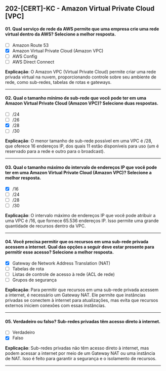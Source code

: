 ## 202-[CERT]-KC - Amazon Virtual Private Cloud [VPC]

#### 01. Qual serviço de rede da AWS permite que uma empresa crie uma rede virtual dentro da AWS? Selecione a melhor resposta.
- [ ] Amazon Route 53
- [x] Amazon Virtual Private Cloud (Amazon VPC)
- [ ] AWS Config
- [ ] AWS Direct Connect

**Explicação**: O Amazon VPC (Virtual Private Cloud) permite criar uma rede privada virtual na nuvem, proporcionando controle sobre seu ambiente de rede, como sub-redes, tabelas de rotas e gateways.

***

#### 02. Qual o tamanho mínimo de sub-rede que você pode ter em uma Amazon Virtual Private Cloud (Amazon VPC)? Selecione duas respostas.
- [ ] /24
- [ ] /26
- [x] /28
- [ ] /30

**Explicação**: O menor tamanho de sub-rede possível em uma VPC é /28, que oferece 16 endereços IP, dos quais 11 estão disponíveis para uso (um é reservado para a rede e outro para o broadcast).

***

#### 03. Qual o tamanho máximo do intervalo de endereços IP que você pode ter em uma Amazon Virtual Private Cloud (Amazon VPC)? Selecione a melhor resposta.
- [x] /16
- [ ] /24
- [ ] /28
- [ ] /30

**Explicação**: O intervalo máximo de endereços IP que você pode atribuir a uma VPC é /16, que fornece 65.536 endereços IP. Isso permite uma grande quantidade de recursos dentro da VPC.

***

#### 04. Você precisa permitir que os recursos em uma sub-rede privada acessem a internet. Qual das opções a seguir deve estar presente para permitir esse acesso? Selecione a melhor resposta.
- [x] Gateway de Network Address Translation (NAT)
- [ ] Tabelas de rota
- [ ] Listas de controle de acesso à rede (ACL de rede)
- [ ] Grupos de segurança

**Explicação**: Para permitir que recursos em uma sub-rede privada acessem a internet, é necessário um Gateway NAT. Ele permite que instâncias privadas se conectem à internet para atualizações, mas evita que recursos externos iniciem conexões com essas instâncias.

***

#### 05. Verdadeiro ou falso? Sub-redes privadas têm acesso direto à internet.
- [ ] Verdadeiro
- [x] Falso

**Explicação**: Sub-redes privadas não têm acesso direto à internet, mas podem acessar a internet por meio de um Gateway NAT ou uma instância de NAT. Isso é feito para garantir a segurança e o isolamento de recursos.

***
